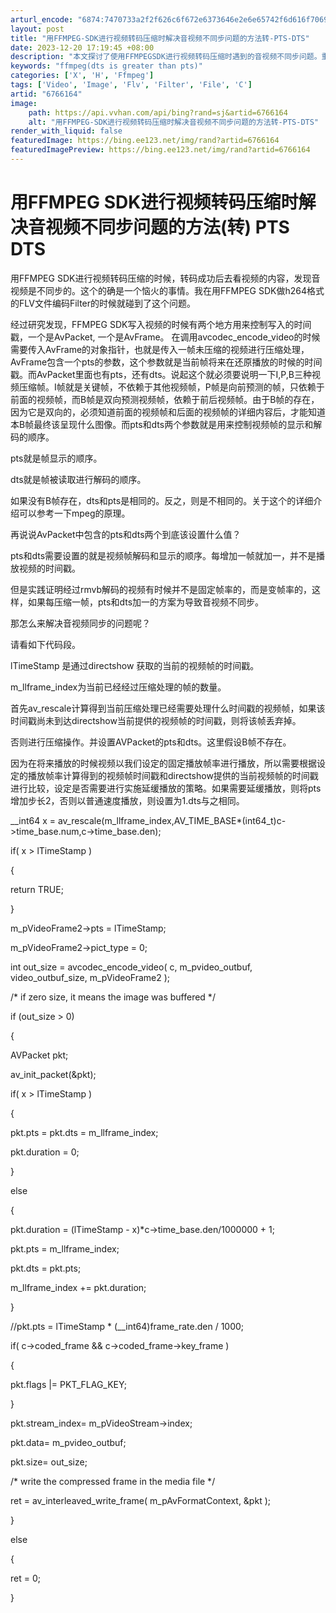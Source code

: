 ```yaml
---
arturl_encode: "6874:7470733a2f2f626c6f672e6373646e2e6e65742f6d616f7069:672f61727469636c652f64657461696c732f36373636313634"
layout: post
title: "用FFMPEG-SDK进行视频转码压缩时解决音视频不同步问题的方法转-PTS-DTS"
date: 2023-12-20 17:19:45 +08:00
description: "本文探讨了使用FFMPEGSDK进行视频转码压缩时遇到的音视频不同步问题。重点介绍了AvPacket"
keywords: "ffmpeg(dts is greater than pts)"
categories: ['X', 'H', 'Ffmpeg']
tags: ['Video', 'Image', 'Flv', 'Filter', 'File', 'C']
artid: "6766164"
image:
    path: https://api.vvhan.com/api/bing?rand=sj&artid=6766164
    alt: "用FFMPEG-SDK进行视频转码压缩时解决音视频不同步问题的方法转-PTS-DTS"
render_with_liquid: false
featuredImage: https://bing.ee123.net/img/rand?artid=6766164
featuredImagePreview: https://bing.ee123.net/img/rand?artid=6766164
---
```


# 用FFMPEG SDK进行视频转码压缩时解决音视频不同步问题的方法(转) PTS DTS

用FFMPEG SDK进行视频转码压缩的时候，转码成功后去看视频的内容，发现音视频是不同步的。这个的确是一个恼火的事情。我在用FFMPEG SDK做h264格式的FLV文件编码Filter的时候就碰到了这个问题。
  
  
经过研究发现，FFMPEG SDK写入视频的时候有两个地方用来控制写入的时间戳，一个是AvPacket, 一个是AvFrame。 在调用avcodec\_encode\_video的时候需要传入AvFrame的对象指针，也就是传入一帧未压缩的视频进行压缩处理，AvFrame包含一个pts的参数，这个参数就是当前帧将来在还原播放的时候的时间戳。而AvPacket里面也有pts，还有dts。说起这个就必须要说明一下I,P,B三种视频压缩帧。I帧就是关键帧，不依赖于其他视频帧，P帧是向前预测的帧，只依赖于前面的视频帧，而B帧是双向预测视频帧，依赖于前后视频帧。由于B帧的存在，因为它是双向的，必须知道前面的视频帧和后面的视频帧的详细内容后，才能知道本B帧最终该呈现什么图像。而pts和dts两个参数就是用来控制视频帧的显示和解码的顺序。
  
  
pts就是帧显示的顺序。
  
  
dts就是帧被读取进行解码的顺序。
  
  
如果没有B帧存在，dts和pts是相同的。反之，则是不相同的。关于这个的详细介绍可以参考一下mpeg的原理。
  
  
再说说AvPacket中包含的pts和dts两个到底该设置什么值？
  
  
pts和dts需要设置的就是视频帧解码和显示的顺序。每增加一帧就加一，并不是播放视频的时间戳。
  
  
但是实践证明经过rmvb解码的视频有时候并不是固定帧率的，而是变帧率的，这样，如果每压缩一帧，pts和dts加一的方案为导致音视频不同步。
  
  
那怎么来解决音视频同步的问题呢？
  
  
请看如下代码段。
  
  
lTimeStamp 是通过directshow 获取的当前的视频帧的时间戳。
  
  
m\_llframe\_index为当前已经经过压缩处理的帧的数量。
  
  
首先av\_rescale计算得到当前压缩处理已经需要处理什么时间戳的视频帧，如果该时间戳尚未到达directshow当前提供的视频帧的时间戳，则将该帧丢弃掉。
  
  
否则进行压缩操作。并设置AVPacket的pts和dts。这里假设B帧不存在。
  
  
因为在将来播放的时候视频以我们设定的固定播放帧率进行播放，所以需要根据设定的播放帧率计算得到的视频帧时间戳和directshow提供的当前视频帧的时间戳进行比较，设定是否需要进行实施延缓播放的策略。如果需要延缓播放，则将pts增加步长2，否则以普通速度播放，则设置为1.dts与之相同。
  
\_\_int64 x = av\_rescale(m\_llframe\_index,AV\_TIME\_BASE\*(int64\_t)c->time\_base.num,c->time\_base.den);
  
  
if( x > lTimeStamp )
  
{
  
return TRUE;
  
}
  
m\_pVideoFrame2->pts = lTimeStamp;
  
m\_pVideoFrame2->pict\_type = 0;
  
  
int out\_size = avcodec\_encode\_video( c, m\_pvideo\_outbuf, video\_outbuf\_size, m\_pVideoFrame2 );
  
/\* if zero size, it means the image was buffered \*/
  
if (out\_size > 0)
  
{
  
AVPacket pkt;
  
av\_init\_packet(&pkt);
  
  
if( x > lTimeStamp )
  
{
  
pkt.pts = pkt.dts = m\_llframe\_index;
  
pkt.duration = 0;
  
}
  
else
  
{
  
pkt.duration = (lTimeStamp - x)\*c->time\_base.den/1000000 + 1;
  
pkt.pts = m\_llframe\_index;
  
pkt.dts = pkt.pts;
  
m\_llframe\_index += pkt.duration;
  
}
  
  
//pkt.pts = lTimeStamp \* (\_\_int64)frame\_rate.den / 1000;
  
if( c->coded\_frame && c->coded\_frame->key\_frame )
  
{
  
pkt.flags |= PKT\_FLAG\_KEY;
  
}
  
  
pkt.stream\_index= m\_pVideoStream->index;
  
pkt.data= m\_pvideo\_outbuf;
  
pkt.size= out\_size;
  
  
/\* write the compressed frame in the media file \*/
  
ret = av\_interleaved\_write\_frame( m\_pAvFormatContext, &pkt );
  
}
  
else
  
{
  
ret = 0;
  
}
